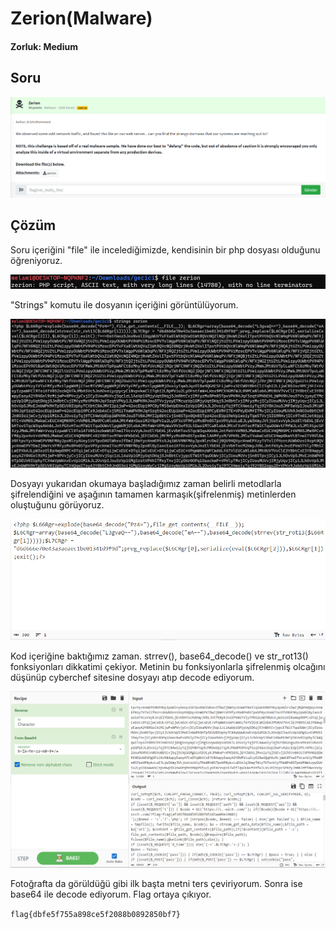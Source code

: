 # Zerion(Malware)
#### Zorluk: Medium

## Soru 
![Soru](https://github.com/K4lender/HuntressCTF23_WriteUps/blob/main/Malware/Zerion/Zerion.png)

## Çözüm
Soru içeriğini "file" ile incelediğimizde, kendisinin bir php dosyası olduğunu öğreniyoruz.

![foto](https://github.com/K4lender/HuntressCTF23_WriteUps/blob/main/Malware/Zerion/Screenshot_1.png)

"Strings" komutu ile dosyanın içeriğini görüntülüyorum.

![](https://github.com/K4lender/HuntressCTF23_WriteUps/blob/main/Malware/Zerion/Screenshot_2.png)

Dosyayı yukarıdan okumaya başladığımız zaman belirli metodlarla şifrelendiğini ve aşağının tamamen karmaşık(şifrelenmiş) metinlerden oluştuğunu görüyoruz.

![](https://github.com/K4lender/HuntressCTF23_WriteUps/blob/main/Malware/Zerion/Screenshot_4.png)

Kod içeriğine baktığımız zaman. strrev(), base64_decode() ve str_rot13() fonksiyonları dikkatimi çekiyor. 
Metinin bu fonksiyonlarla şifrelenmiş olcağını düşünüp cyberchef sitesine dosyayı atıp decode ediyorum.

![](https://github.com/K4lender/HuntressCTF23_WriteUps/blob/main/Malware/Zerion/Screenshot_3.png)

Fotoğrafta da görüldüğü gibi ilk başta metni ters çeviriyorum. Sonra ise base64 ile decode ediyorum. Flag ortaya çıkıyor.

```flag{dbfe5f755a898ce5f2088b0892850bf7}```
